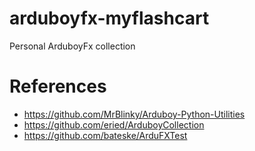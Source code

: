# arduboyfx-myflashcart
Personal ArduboyFx collection 


# References
* https://github.com/MrBlinky/Arduboy-Python-Utilities
* https://github.com/eried/ArduboyCollection
* https://github.com/bateske/ArduFXTest

